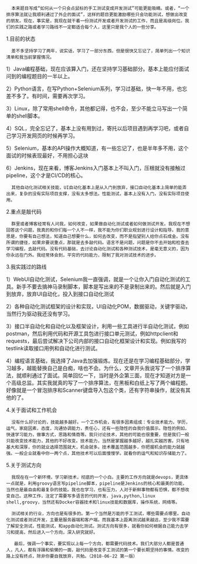       本来题目写成“如何从一个只会点鼠标的手工测试变成开发测试”可能更能吸睛。或者，“一个排序算法就让我顺利通过了外企的面试”，这样的题目更能激励哪些只会功能测试，想做出改变的朋友。现在，事实是，我现在就干着一份测试开发或者开发测试的工作，而且是高级岗位。我们的实践之路或者学习路线不一定都适合每个人，这里只是我个人的一些分享。



1.目前的状态

      差不多坚持学习了两年，说实话，学习了一部分东西，但是很快又忘记了，简单列出一个知识清单和我当前掌握情况。

1）Java编程基础，现在应该算入门，还在坚持学习基础部分。基本上能应付面试问到的编程题目的一半以上。

2）Python语言，在写Python+Selenium系列，学习过基础，快一年不用，也忘差不多了。有时间，需要再次学习。

3）Linux，除了常用shell命令，其他都记得，也不会，至少不能立马写出一个简单的shell脚本。

4）SQL，完全忘记了，基本上没有用到过，寄托以后项目遇到再学习吧，或者自己学习开发网页的时候再学习。

5）Selenium，基本的API操作大概知道，有一些忘记了，也是半年多不用，这个面试的时候表现最好，不用担心这块

6）Jenkins，现在来看，博客Jenkins入门基本上不叫入门，压根就没有接触过pipeline，这个才是CI/CD的核心。

      其他自动化测试相关技能，UI自动化基本上是从入门到放弃，接口自动化基本上简单的能弄出来，复杂的没有实际项目支撑，没有太多想法。性能测试，基本上没有入门，没有实际项目使用。



2.重点是敲代码

      群里或者博客经常有人问我，如何改变，如果做自动化测试或者如何做测试开发。我现在不想回答这个问题，我真的和你们每一个人不一样，我不能为你们职业规划进行设计和指导。我的意思是，你要有自己想法，知道自己想要什么，如何去改变，而不是指望别人给你点石成金。没有所谓的捷径，如果非要说重点，那就是去多敲代码。语言不是问题，问题是你不去开始和检查去学习编程，去敲代码。没有代码基础，去讨论自动化测试和各种测试技术，是毫无意义的，因为你永远在门外。我经常体会到，平穷的代码能力，限制了我对测试技术的进步。



3.我实践过的路线

1）WebUI自动化测试，Selenium我一直强调，就是一个让你入门自动化测试的工具。新手不要去搞神马录制脚本，脚本是写出来的不是录制出来的。然后就是入门到放弃，放弃UI自动化，投入到接口自动化测试

2）各种自动化测试框架的设计和实现，UI自动化POM，数据驱动，关键字驱动，当然行为驱动我还没有学习。

3）接口半自动化和自动化以及框架设计，利用一些工具进行半自动化测试，例如postman，然后利用代码和开源工具包进行接口单元测试，例如httpclient和requests，最后尝试解决下公司内部的接口自动化框架设计和实现。例如我写的testlink读取接口用例和自动化进行测试。

4）编程语言基础，我选择了Java去加强锻炼。现在还是在学习编程基础部分，学习越多，越能替换自己是白痴，啥也不会。为什么，文章开头我说写了一个排序算法，就顺利通过了面试。简单回忆一下，当时是外企第三面，现在才知道对方是一个高级总监。其实我就真的写了一个排序算法，在黑板和白纸上写了两个编程题。好像就是一个冒泡排序和Scanner键盘导入包这个类，还有字符串操作，就没有其他的了。



4.关于面试和工作机会

      没有什么好讨论的，技能越多越好。一个工作机会，有很多因素组成：专业技术能力，学历，运气，家庭因素，态度，沟通协调能力，责任心，还有一些隐性的自我价值展示。隐性的例如，快速学习能力，做事方式，思路和情商等。我只讨论技术，其他的可能也很重要，但是我们一般只能改变技术能力，其他的不好改变。技术能力，当然是掌握越多越好，越扎实越厉害。只有地基大和深厚，你的就业选择范围就大，机会就多。技术覆盖范围越多，你把握机会的能力就越强。一般企业就看中你一两个点，其他技术可以后面慢慢学。就看你的运气和知识存储能力了。



5.关于测试方向

      我现在在一个新环境，学习新技术，彻底的一个小白。主要的工作方向就是devops，更具体一点就是，利用groovy语言写pipeline脚本，pipeline是Jenkins的核心和最美的功能，当然也是最自由和最复杂的技能。我也在学习，也有压力，人对于新鲜事物都有恐惧，都不想改变自己。这种工作，注定了需要写多语言的代码开发，java,python,linux shell,groovy，当然还有Docker容器技术和linux技能和数据库，操作系统，网络等。
    
      测试相关的行业，方向也是有很多的。第一个当然是万能的手工测试，哪些需要点哪里。自动化测试或者测试开发，主要是服务器端和客户端。而我基本上距离测试越来越远，至少我不需要了解安全测试，性能测试，和app自动化测试。测试方向有很多，就看你如何根据自己能力去学习和提高，然后进入一个方向，深入研究就好。
    
       最后，强调一个事实，要实现以上每一个方向，都需要代码技术。我们大部分人都是普通人，凡人，都有浮躁和偷懒的一面，敲代码是改变手工测试的第一个要长期坚持的事情。改变的路上没有终点，除非你要自我放弃，共勉。（2018-06-22 第一版）



